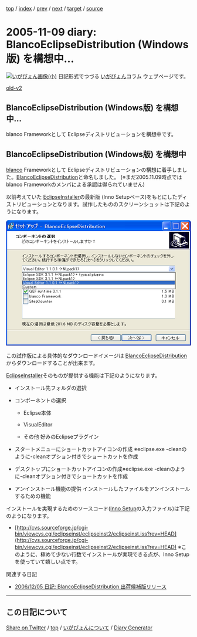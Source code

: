 [top](../index.html) 
 / [index](index.html) 
 / [prev](ig051106.html) 
 / [next](ig051112.html) 
 / [target](https://igapyon.github.io/diary/2005/ig051109.html) 
 / [source](https://github.com/igapyon/diary/blob/gh-pages/2005/ig051109.src.md) 

2005-11-09 diary: BlancoEclipseDistribution (Windows版) を構想中…
=====================================================================================================
[![いがぴょん画像(小)](https://igapyon.github.io/diary/images/iga200306s.jpg "いがぴょん")](https://igapyon.github.io/diary/memo/memoigapyon.html) 日記形式でつづる [いがぴょん](https://igapyon.github.io/diary/memo/memoigapyon.html)コラム ウェブページです。

[old-v2](ig051109-orig.html)

## BlancoEclipseDistribution (Windows版) を構想中…

blanco Frameworkとして Eclipseディストリビューションを構想中です。


## BlancoEclipseDistribution (Windows版) を構想中

[blanco](http://www.igapyon.jp/blanco/blanco.ja.html) Frameworkとして Eclipseディストリビューションの構想に着手しました。[BlancoEclipseDistribution](http://www.igapyon.jp/blanco/blancoeclipsedistribution.html)と命名しました。
(※まだ2005.11.09時点では blanco Frameworkのメンバによる承認は得られていません)

以前考えていた [EclipseInstaller](http://www.igapyon.jp/igapyon/diary/keyword/eclipseinstaller.html)の最新版 (Inno Setupベース)をもとにしたディストリビューションとなります。試作したもののスクリーンショットは下記のようになります。

![N/A](../images/blancoeclipsedistribution.png)

この試作版による具体的なダウンロードイメージは [BlancoEclipseDistribution](http://www.igapyon.jp/blanco/blancoeclipsedistribution.html) からダウンロードすることが出来ます。

[EclipseInstaller](http://www.igapyon.jp/igapyon/diary/keyword/eclipseinstaller.html)そのものが提供する機能は下記のようになります。

* インストール先フォルダの選択
  
* コンポーネントの選択
  
  * Eclipse本体
    
  * VisualEditor
    
  * その他 好みのEclipseプラグイン
  

  
* スタートメニューにショートカットアイコンの作成
  ※eclipse.exe -cleanのように-cleanオプション付きでショートカットを作成
  
* デスクトップにショートカットアイコンの作成※eclipse.exe -cleanのように-cleanオプション付きでショートカットを作成
  
* アンインストール機能の提供
  インストールしたファイルをアンインストールするための機能

インストールを実現するためのソースコード([Inno Setup](http://www.forest.impress.co.jp/lib/stdy/program/progsupt/innosetup.html)の入力ファイル)は下記のようになります。

* [http://cvs.sourceforge.jp/cgi-bin/viewcvs.cgi/eclipseinst/eclipseinst2/eclipseinst.iss?rev=HEAD](http://cvs.sourceforge.jp/cgi-bin/viewcvs.cgi/eclipseinst/eclipseinst2/eclipseinst.iss?rev=HEAD)
  ※このように、極めて少ない行数でインストールが実現できる点が、Inno Setupを使っていて嬉しい点です。

関連する日記

* [2006/12/05 日記: BlancoEclipseDistribution 出荷候補版リリース](../2006/ig061205.html)


----------------------------------------------------------------------------------------------------

## この日記について

[Share on Twitter](https://twitter.com/intent/tweet?hashtags=igapyon%2Cdiary%2C%E3%81%84%E3%81%8C%E3%81%B4%E3%82%87%E3%82%93&text=BlancoEclipseDistribution+%28Windows%E7%89%88%29+%E3%82%92%E6%A7%8B%E6%83%B3%E4%B8%AD%E2%80%A6&url=https%3A%2F%2Figapyon.github.io%2Fdiary%2F2005%2Fig051109.html) / [top](../index.html) / [いがぴょんについて](https://igapyon.github.io/diary/memo/memoigapyon.html) / [Diary Generator](https://github.com/igapyon/igapyonv3)
